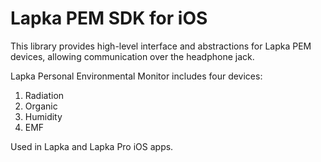 # Lapka PEM SDK for iOS

This library provides high-level interface and abstractions for Lapka PEM devices, allowing communication over the headphone jack.

Lapka Personal Environmental Monitor includes four devices:
1. Radiation
2. Organic
3. Humidity
4. EMF

Used in Lapka and Lapka Pro iOS apps.
